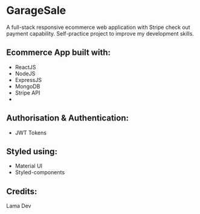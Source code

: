 # GarageSale
A full-stack responsive ecommerce web application with Stripe check out payment capability.
Self-practice project to improve my development skills.

## Ecommerce App built with:
- ReactJS
- NodeJS
- ExpressJS
- MongoDB
- Stripe API
-
## Authorisation & Authentication:
- JWT Tokens

## Styled using:
- Material UI
- Styled-components

## Credits:
Lama Dev

